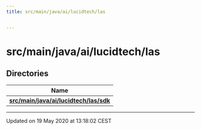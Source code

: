 ```yaml
---
title: src/main/java/ai/lucidtech/las


---
```


# src/main/java/ai/lucidtech/las





## Directories

| Name           |
| -------------- |
| **[src/main/java/ai/lucidtech/las/sdk](Files/dir_ed945221bf55816f7a5de247582ff03a.md#dir-src/main/java/ai/lucidtech/las/sdk)**  |


















-------------------------------

Updated on 19 May 2020 at 13:18:02 CEST
